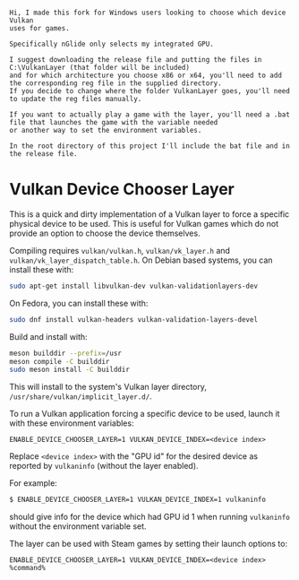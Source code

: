 ```

Hi, I made this fork for Windows users looking to choose which device Vulkan
uses for games.

Specifically nGlide only selects my integrated GPU.

I suggest downloading the release file and putting the files in C:\VulkanLayer (that folder will be included)
and for which architecture you choose x86 or x64, you'll need to add the corresponding reg file in the supplied directory.
If you decide to change where the folder VulkanLayer goes, you'll need to update the reg files manually.

If you want to actually play a game with the layer, you'll need a .bat file that launches the game with the variable needed
or another way to set the environment variables.

In the root directory of this project I'll include the bat file and in the release file.

```

# Vulkan Device Chooser Layer

This is a quick and dirty implementation of a Vulkan layer to force a specific physical device to be used. This is useful for Vulkan games which do not provide an option to choose the device themselves.

Compiling requires `vulkan/vulkan.h`, `vulkan/vk_layer.h` and `vulkan/vk_layer_dispatch_table.h`.
On Debian based systems, you can install these with:
```bash
sudo apt-get install libvulkan-dev vulkan-validationlayers-dev
```
On Fedora, you can install these with:
```bash
sudo dnf install vulkan-headers vulkan-validation-layers-devel
```

Build and install with:
```bash
meson builddir --prefix=/usr
meson compile -C builddir
sudo meson install -C builddir
```

This will install to the system's Vulkan layer directory, `/usr/share/vulkan/implicit_layer.d/`.

To run a Vulkan application forcing a specific device to be used, launch it with these environment variables:
```
ENABLE_DEVICE_CHOOSER_LAYER=1 VULKAN_DEVICE_INDEX=<device index>
```
Replace `<device index>` with the "GPU id" for the desired device as reported by `vulkaninfo` (without the layer enabled).

For example:
```bash
$ ENABLE_DEVICE_CHOOSER_LAYER=1 VULKAN_DEVICE_INDEX=1 vulkaninfo
```
should give info for the device which had GPU id 1 when running `vulkaninfo` without the environment variable set.

The layer can be used with Steam games by setting their launch options to:
```
ENABLE_DEVICE_CHOOSER_LAYER=1 VULKAN_DEVICE_INDEX=<device index> %command%
```
